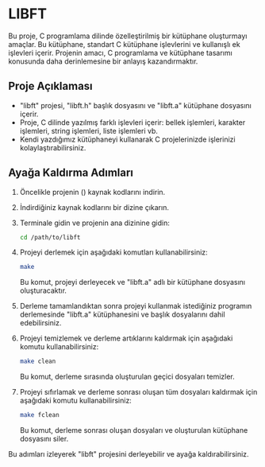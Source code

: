 # LIBFT

Bu proje, C programlama dilinde özelleştirilmiş bir kütüphane oluşturmayı amaçlar. Bu kütüphane, standart C kütüphane işlevlerini ve kullanışlı ek işlevleri içerir. Projenin amacı, C programlama ve kütüphane tasarımı konusunda  daha derinlemesine bir anlayış kazandırmaktır.

## Proje Açıklaması

- "libft" projesi, "libft.h" başlık dosyasını ve "libft.a" kütüphane dosyasını içerir.
- Proje, C dilinde yazılmış farklı işlevleri içerir: bellek işlemleri, karakter işlemleri, string işlemleri, liste işlemleri vb.
- Kendi yazdığımız kütüphaneyi kullanarak C projelerinizde işlerinizi kolaylaştırabilirsiniz.

## Ayağa Kaldırma Adımları

1. Öncelikle projenin ([](https://github.com/bkarlida/LIBFT.git)) kaynak kodlarını indirin.

2. İndirdiğiniz kaynak kodlarını bir dizine çıkarın.

3. Terminale gidin ve projenin ana dizinine gidin:

    ```bash
    cd /path/to/libft
    ```

4. Projeyi derlemek için aşağıdaki komutları kullanabilirsiniz:

    ```bash
    make
    ```

    Bu komut, projeyi derleyecek ve "libft.a" adlı bir kütüphane dosyasını oluşturacaktır.

5. Derleme tamamlandıktan sonra projeyi kullanmak istediğiniz programın derlemesinde "libft.a" kütüphanesini ve başlık dosyalarını dahil edebilirsiniz.

6. Projeyi temizlemek ve derleme artıklarını kaldırmak için aşağıdaki komutu kullanabilirsiniz:

    ```bash
    make clean
    ```

    Bu komut, derleme sırasında oluşturulan geçici dosyaları temizler.

7. Projeyi sıfırlamak ve derleme sonrası oluşan tüm dosyaları kaldırmak için aşağıdaki komutu kullanabilirsiniz:

    ```bash
    make fclean
    ```

    Bu komut, derleme sonrası oluşan dosyaları ve oluşturulan kütüphane dosyasını siler.

Bu adımları izleyerek "libft" projesini derleyebilir ve ayağa kaldırabilirsiniz.
